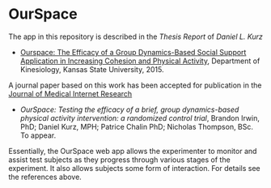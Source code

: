 # OurSpace

The app in this repository is described in the _Thesis Report_ of _Daniel L. Kurz_

- [Ourspace: The Efficacy of a Group Dynamics-Based Social Support Application in Increasing Cohesion and Physical Activity](https://krex.k-state.edu/dspace/bitstream/handle/2097/20495/DanielKurz2015.pdf), Department of Kinesiology, Kansas State University, 2015.

A journal paper based on this work has been accepted for publication in the 
[Journal of Medical Internet Research](http://www.jmir.org)

 - _OurSpace: Testing the efficacy of a brief, group dynamics-based physical activity intervention: a randomized control trial_, Brandon Irwin, PhD; Daniel Kurz, MPH; Patrice Chalin PhD; Nicholas Thompson, BSc. To appear.

Essentially, the OurSpace web app allows the experimenter to monitor and assist test subjects as they progress through various stages of the experiment. It also allows subjects some form of interaction. For details see the references above.
